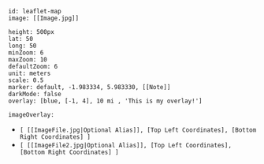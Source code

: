 ```leaflet
id: leaflet-map
image: [[Image.jpg]]

height: 500px
lat: 50
long: 50
minZoom: 6
maxZoom: 10
defaultZoom: 6
unit: meters
scale: 0.5
marker: default, -1.983334, 5.983330, [[Note]]
darkMode: false
overlay: [blue, [-1, 4], 10 mi , 'This is my overlay!']

```

`imageOverlay:`
 - `[ [[ImageFile.jpg|Optional Alias]], [Top Left Coordinates], [Bottom Right Coordinates] ]`
 - `[ [[ImageFile2.jpg|Optional Alias]], [Top Left Coordinates], [Bottom Right Coordinates] ]`
